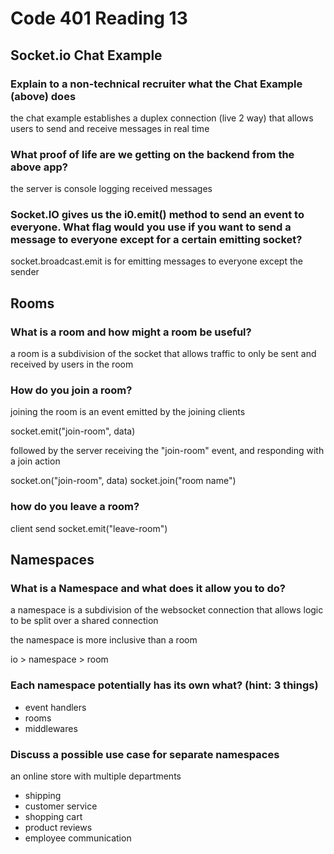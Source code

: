 # Code 401 Reading 13

## Socket.io Chat Example

### Explain to a non-technical recruiter what the Chat Example (above) does

the chat example establishes a duplex connection (live 2 way) that allows users to send and receive messages in real time

### What proof of life are we getting on the backend from the above app?

the server is console logging received messages

### Socket.IO gives us the i0.emit() method to send an event to everyone. What flag would you use if you want to send a message to everyone except for a certain emitting socket?

socket.broadcast.emit is for emitting messages to everyone except the sender

## Rooms

### What is a room and how might a room be useful?

a room is a subdivision of the socket that allows traffic to only be sent and received by users in the room

### How do you join a room?

joining the room is an event emitted by the joining clients

socket.emit("join-room", data)

followed by the server receiving the "join-room" event, and responding with a join action

socket.on("join-room", data)
  socket.join("room name")

### how do you leave a room?

client send socket.emit("leave-room")

## Namespaces

### What is a Namespace and what does it allow you to do?

a namespace is a subdivision of the websocket connection that allows logic to be split over a shared connection

the namespace is more inclusive than a room

io > namespace > room

### Each namespace potentially has its own what? (hint: 3 things)

- event handlers
- rooms
- middlewares

### Discuss a possible use case for separate namespaces

an online store with multiple departments

- shipping
- customer service
- shopping cart
- product reviews
- employee communication
